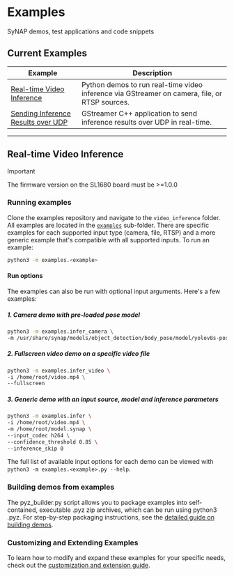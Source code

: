 # Examples
SyNAP demos, test applications and code snippets

## Current Examples
| Example | Description |
|---------|-------------|
| [Real-time Video Inference](video_inference) | Python demos to run real-time video inference via GStreamer on camera, file, or RTSP sources. |
| [Sending Inference Results over UDP](gst-udp-app) | GStreamer C++ application to send inference results over UDP in real-time. |

***

## Real-time Video Inference
> [!IMPORTANT]
> The firmware version on the SL1680 board must be >=1.0.0

### Running examples
Clone the examples repository and navigate to the `video_inference` folder.
All examples are located in the [`examples`](examples) sub-folder. There are specific examples for each supported input type (camera, file, RTSP) and a more generic example that's compatible with all supported inputs. To run an example:
```sh
python3 -m examples.<example>
```
#### Run options
The examples can also be run with optional input arguments. Here's a few examples:

##### 1. Camera demo with pre-loaded pose model
```sh
python3 -m examples.infer_camera \
-m /usr/share/synap/models/object_detection/body_pose/model/yolov8s-pose/model.synap
```

##### 2. Fullscreen video demo on a specific video file
```sh
python3 -m examples.infer_video \
-i /home/root/video.mp4 \
--fullscreen
```

##### 3. Generic demo with an input source, model and inference parameters
```sh
python3 -m examples.infer \
-i /home/root/video.mp4 \
-m /home/root/model.synap \
--input_codec h264 \
--confidence_threshold 0.85 \
--inference_skip 0
```

The full list of available input options for each demo can be viewed with `python3 -m examples.<example>.py --help`.

### Building demos from examples
The pyz_builder.py script allows you to package examples into self-contained, executable .pyz zip archives, which can be run using python3 <demo>.pyz. For step-by-step packaging instructions, see the [detailed guide on building demos](video_inference/README.md#building-demos-from-examples).

### Customizing and Extending Examples
To learn how to modify and expand these examples for your specific needs, check out the [customization and extension guide](video_inference/README.md#customizing-and-extending-examples).
